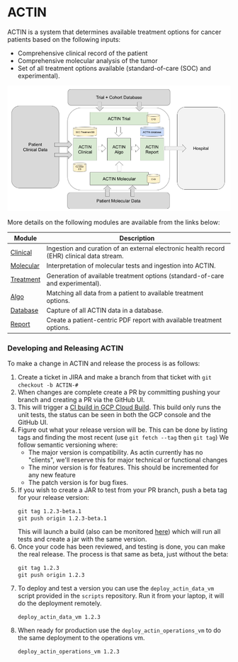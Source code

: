 # ACTIN

ACTIN is a system that determines available treatment options for cancer patients based on the following inputs:
 - Comprehensive clinical record of the patient
 - Comprehensive molecular analysis of the tumor
 - Set of all treatment options available (standard-of-care (SOC) and experimental).

![ACTIN System](system/src/main/resources/actin_system.png)
 
More details on the following modules are available from the links below:

| Module                 | Description                                                                                |
|------------------------|--------------------------------------------------------------------------------------------|
| [Clinical](clinical)   | Ingestion and curation of an external electronic health record (EHR) clinical data stream. |
| [Molecular](molecular) | Interpretation of molecular tests and ingestion into ACTIN.                                |
| [Treatment](treatment) | Generation of available treatment options (standard-of-care and experimental).             |
| [Algo](algo)           | Matching all data from a patient to available treatment options.                           |
| [Database](database)   | Capture of all ACTIN data in a database.                                                   |
| [Report](report)       | Create a patient-centric PDF report with available treatment options.                      |

### Developing and Releasing ACTIN

To make a change in ACTIN and release the process is as follows:

1. Create a ticket in JIRA and make a branch from that ticket with `git checkout -b ACTIN-#`
2. When changes are complete create a PR by committing pushing your branch and creating a PR via the GitHub UI.
3. This will trigger
   a [CI build in GCP Cloud Build](https://console.cloud.google.com/cloud-build/builds;region=europe-west4?project=actin-build). This build
   only runs the unit tests, the status can be seen in both the GCP console and the GitHub UI.
4. Figure out what your release version will be. This can be done by listing tags and finding the most recent (use `git fetch --tag`
   then `git tag`)
   We follow semantic versioning where:
   - The major version is compatibility. As actin currently has no "clients", we'll reserve this for major technical or functional changes
   - The minor version is for features. This should be incremented for any new feature
   - The patch version is for bug fixes.
5. If you wish to create a JAR to test from your PR branch, push a beta tag for your release version:
    ```shell
   git tag 1.2.3-beta.1
   git push origin 1.2.3-beta.1
    ```
   This will launch a build (also can be
   monitored [here](https://console.cloud.google.com/cloud-build/builds;region=europe-west4?project=actin-build)) which will run all tests
   and create a jar with the same version.
6. Once your code has been reviewed, and testing is done, you can make the real release. The process is that same as beta, just without the
   beta:
    ```shell
    git tag 1.2.3
    git push origin 1.2.3
    ```
7. To deploy and test a version you can use the `deploy_actin_data_vm` script provided in the `scripts` repository. Run it from your laptop,
   it will do the deployment remotely.
   ```shell
   deploy_actin_data_vm 1.2.3
   ```
8. When ready for production use the `deploy_actin_operations_vm` to do the same deployment to the operations vm.
   ```shell
   deploy_actin_operations_vm 1.2.3
   ```
  
